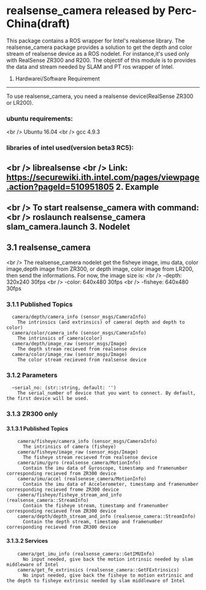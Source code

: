 realsense_camera released by Perc-China(draft)
=========================================
This package contains a ROS wrapper for Intel's realsense library. The realsense_camera package provides a solution to get the depth and color stream of realsense device as a ROS nodelet. For instance,it's used only with RealSense ZR300 and R200. The objectif of this module is to provides the data and stream needed by SLAM and PT ros wrapper of Intel.

1. Hardwarei/Software Requirement
----------------------------------------
  To use realsense_camera, you need a realsense device(RealSense ZR300 or LR200).
###  ubuntu requirements:
<br /\>     Ubuntu 16.04
<br /\>     gcc 4.9.3
###  libraries of intel used(version beta3 RC5):
<br /\>     librealsense
<br /\>     Link: https://securewiki.ith.intel.com/pages/viewpage.action?pageId=510951805
2. Example 
---------------------------------------
<br /\>    To start realsense_camera with command: 
<br /\>       roslaunch realsense_camera slam_camera.launch
3. Nodelet
--------------------------------------
##  3.1 realsense_camera 
<br /\>       The realsense_camera nodelet get the fisheye image, imu data, color image,depth image from ZR300, or depth image, color image from LR200, then send the informations. For now, the image size is:
<br /\>       -depth: 320x240 30fps
<br /\>       -color: 640x480 30fps
<br /\>       -fisheye: 640x480 30fps
###  3.1.1 Published Topics
      camera/depth/camera_info (sensor_msgs/CameraInfo)
        The intrinsics (and extrinsics) of camera( depth and depth to color)
      camera/color/camera_info (sensor_msgs/CameraInfo)
        The intrinsics of camera(color)
      camera/depth/image_raw (sensor_msgs/Image)
        The depth stream recieved from realsense device
      camera/color/image_raw (sensor_msgs/Image)
        The color stream recieved from realsense device
###  3.1.2 Parameters
      ~serial_no: (str::string, default: '') 
        The serial_number of device that you want to connect. By default, the first device will be used.
  
###  3.1.3 ZR300 only
####    3.1.3.1 Published Topics
        camera/fisheye/camera_info (sensor_msgs/CameraInfo)
          The intrinsics of camera (fisheye)
        camera/fisheye/image_raw (sensor_msgs/Image)
          The fisheye stream recieved from realsense device
        camera/imu/gyro (realsense_camera/MotionInfo) 
          Contain the imu data of Gyroscope, timestamp and framenumber corresponding recieved from ZR300 device
        camera/imu/accel (realsenese_camera/MotionInfo)
          Contain the imu data of Accelerometer, timestamp and framenumber corresponding recieved frome ZR300 device
        camera/fisheye/fisheye_stream_and_info (realsense_camera::StreamInfo)
          Contain the fisheye stream, timestamp and framenumber corresponding recieved from ZR300 device
        camera/depth/depth_stream_and_info (realsense_camera::StreamInfo)
          Contain the depth stream, timestamp and framenumber corresponding recieved from ZR300 device
####    3.1.3.2 Services
        camera/get_imu_info (realsense_camera::GetIMUInfo)
          No input needed, give back the motion intrinsic needed by slam middleware of Intel
        camera/get_fe_extrinsics (realsense_camera::GetFExtrinsics)
          No input needed, give back the fisheye to motion extrinsic and the depth to fisheye extrinsic needed by slam middleware of Intel
